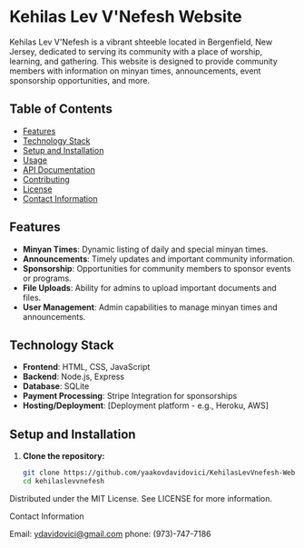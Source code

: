 # Kehilas Lev V'Nefesh Website

Kehilas Lev V'Nefesh is a vibrant shteeble located in Bergenfield, New Jersey, dedicated to serving its community with a place of worship, learning, and gathering. This website is designed to provide community members with information on minyan times, announcements, event sponsorship opportunities, and more.

## Table of Contents

- [Features](#features)
- [Technology Stack](#technology-stack)
- [Setup and Installation](#setup-and-installation)
- [Usage](#usage)
- [API Documentation](#api-documentation)
- [Contributing](#contributing)
- [License](#license)
- [Contact Information](#contact-information)

## Features

- **Minyan Times**: Dynamic listing of daily and special minyan times.
- **Announcements**: Timely updates and important community information.
- **Sponsorship**: Opportunities for community members to sponsor events or programs.
- **File Uploads**: Ability for admins to upload important documents and files.
- **User Management**: Admin capabilities to manage minyan times and announcements.

## Technology Stack

- **Frontend**: HTML, CSS, JavaScript
- **Backend**: Node.js, Express
- **Database**: SQLite
- **Payment Processing**: Stripe Integration for sponsorships
- **Hosting/Deployment**: [Deployment platform - e.g., Heroku, AWS]

## Setup and Installation

1. **Clone the repository:**
   ```bash
   git clone https://github.com/yaakovdavidovici/KehilasLevVnefesh-Website/kehilaslevvnefesh.git
   cd kehilaslevvnefesh


Distributed under the MIT License. See LICENSE for more information.

Contact Information

Email: ydavidovici@gmail.com
phone: (973)-747-7186